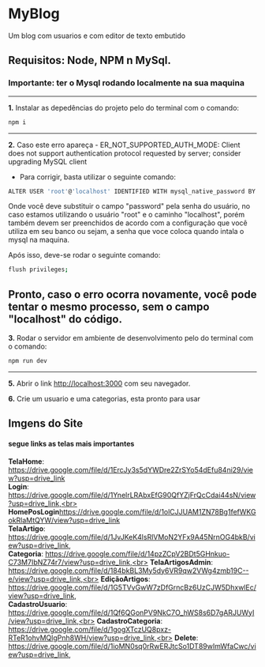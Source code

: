 # MyBlog
Um blog com usuarios e com editor de texto embutido

## Requisitos: Node, NPM n MySql.
### Importante: ter o Mysql rodando localmente na sua maquina

---
**1.** Instalar as depedências do projeto pelo do terminal com o comando:
```bash
npm i
```
---
**2.** Caso este erro apareça - ER_NOT_SUPPORTED_AUTH_MODE: Client does not support authentication protocol requested by server; consider upgrading MySQL client
 - Para corrigir, basta utilizar o seguinte comando:
```bash
ALTER USER 'root'@'localhost' IDENTIFIED WITH mysql_native_password BY 'password';
```
Onde você deve substituir o campo "password" pela senha do usuário, no caso estamos utilizando o usuário "root" e o caminho "localhost", porém também devem ser preenchidos de acordo com a configuração que você utiliza em seu banco ou sejam, a senha que voce coloca quando intala o mysql na maquina.

Após isso, deve-se rodar o seguinte comando:
```bash
flush privileges;
```
Pronto, caso o erro ocorra novamente, você pode tentar o mesmo processo, sem o campo "localhost" do código.
---

**3.** Rodar o servidor em ambiente de desenvolvimento pelo do terminal com o comando:
```bash
npm run dev
```
---
**5.** Abrir o link [http://localhost:3000](http://localhost:3000) com seu navegador.

**6.** Crie um usuario e uma categorias, esta pronto para usar 
## Imgens do Site
#### segue links as telas mais importantes

**TelaHome**: https://drive.google.com/file/d/1ErcJy3s5dYWDre2ZrSYo54dEfu84ni29/view?usp=drive_link <br>
**Login**: https://drive.google.com/file/d/1YnelrLRAbxEfG90QfYZjFrQcCdai44sN/view?usp=drive_link,<br>
**HomePosLogin**https://drive.google.com/file/d/1olCJJUAM1ZN78Bg1fefWKGokRlaMtQYW/view?usp=drive_link<br>
**TelaArtigo**: https://drive.google.com/file/d/1JvJKeK4lsRlVMoN2YFx9A45NrnOG4bkB/view?usp=drive_link, <br>
**Categoria**: https://drive.google.com/file/d/14pzZCpV2BDt5GHnkuo-C73M7IbNZ74r7/view?usp=drive_link,<br>
**TelaArtigosAdmin**: https://drive.google.com/file/d/184bkBL3My5dy6VR9qw2VWg4zmb19C--e/view?usp=drive_link,<br>
**EdiçãoArtigos**: https://drive.google.com/file/d/1G5TVvGwW7zDfGrncBz6UzCJW5DhxwlEc/view?usp=drive_link, <br>
**CadastroUsuario**: https://drive.google.com/file/d/1Qf6QGonPV9NkC7O_hWS8s6D7gARJUWyI/view?usp=drive_link,<br>
**CadastroCategoria**: https://drive.google.com/file/d/1gogXTczUQ8pxz-RTeR1ohvMQlgPnh8WH/view?usp=drive_link,<br>
**Delete**: https://drive.google.com/file/d/1ioMN0sq0rRwERJtcSo1DT89wImWfaCwc/view?usp=drive_link, <br>

